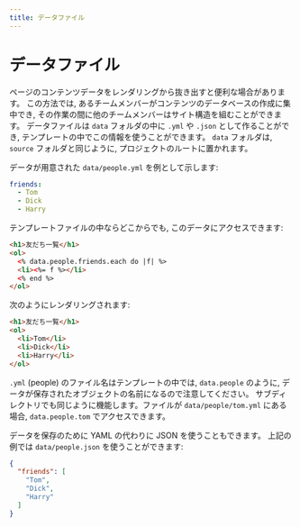 ```yaml
---
title: データファイル
---
```


# データファイル

ページのコンテンツデータをレンダリングから抜き出すと便利な場合があります。
この方法では, あるチームメンバーがコンテンツのデータベースの作成に集中でき,
その作業の間に他のチームメンバーはサイト構造を組むことができます。
データファイルは `data` フォルダの中に `.yml` や `.json` として作ることができ,
テンプレートの中でこの情報を使うことができます。
`data` フォルダは, `source` フォルダと同じように,
プロジェクトのルートに置かれます。

データが用意された `data/people.yml` を例として示します:

``` yaml
friends:
  - Tom
  - Dick
  - Harry
```

テンプレートファイルの中ならどこからでも, このデータにアクセスできます:

``` html
<h1>友だち一覧</h1>
<ol>
  <% data.people.friends.each do |f| %>
  <li><%= f %></li>
  <% end %>
</ol>
```

次のようにレンダリングされます:

``` html
<h1>友だち一覧</h1>
<ol>
  <li>Tom</li>
  <li>Dick</li>
  <li>Harry</li>
</ol>
```

`.yml` (people) のファイル名はテンプレートの中では, `data.people` のように,
データが保存されたオブジェクトの名前になるので注意してください。
サブディレクトリでも同じように機能します。ファイルが `data/people/tom.yml` にある場合,
`data.people.tom` でアクセスできます。

データを保存のために YAML の代わりに JSON を使うこともできます。
上記の例では `data/people.json` を使うことができます:

``` json
{
  "friends": [
    "Tom",
    "Dick",
    "Harry"
  ]
}
```
